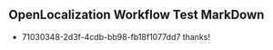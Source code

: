 ## OpenLocalization Workflow Test MarkDown
* 71030348-2d3f-4cdb-bb98-fb18f1077dd7 thanks!

<!--HONumber=Aug16_HO4-->



